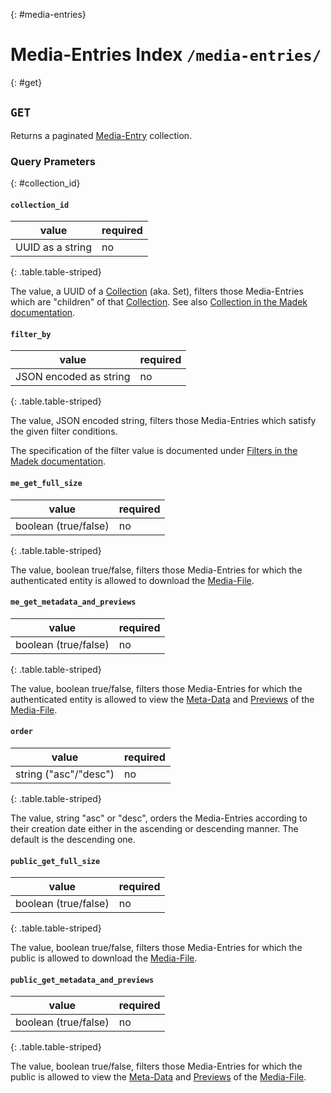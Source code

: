 {: #media-entries}
# Media-Entries Index `/media-entries/`

{: #get}
## `GET`

Returns a paginated [Media-Entry] collection.

  [Media-Entry]: /resources/media-entry.html

### Query Prameters

{: #collection_id}
#### `collection_id`

| value            | required   |
| ------------     | ---------- |
| UUID as a string | no         |
{: .table.table-striped}

The value, a UUID of a [Collection] (aka. Set), filters those Media-Entries
which are "children" of that [Collection]. See also [Collection in the Madek documentation].


#### `filter_by`

| value                   | required   |
| ------------            | ---------- |
| JSON encoded as string  | no         |
{: .table.table-striped}

The value, JSON encoded string, filters those Media-Entries which satisfy the given filter conditions.

The specification of the filter value is documented under [Filters in the Madek documentation].

  [Filters in the Madek documentation]: https://madek.readthedocs.org/en/latest/filters/

#### `me_get_full_size`

| value                   | required   |
| ------------            | ---------- |
| boolean (true/false)    | no         |
{: .table.table-striped}

The value, boolean true/false, filters those Media-Entries for which the authenticated entity is allowed to download the [Media-File].

#### `me_get_metadata_and_previews`

| value                   | required   |
| ------------            | ---------- |
| boolean (true/false)    | no         |
{: .table.table-striped}

The value, boolean true/false, filters those Media-Entries for which the authenticated entity is allowed to view the [Meta-Data] and [Previews] of the [Media-File].

  [Media-File]: /resources/media-file.md
  [Meta-Data]: /resources/meta-data.md
  [Previews]: /resources/previews.md

#### `order`

| value                   | required   |
| ------------            | ---------- |
| string ("asc"/"desc")   | no         |
{: .table.table-striped}

The value, string "asc" or "desc", orders the Media-Entries according to their creation date either in the ascending or descending manner. The default is the descending one.

#### `public_get_full_size`

| value                   | required   |
| ------------            | ---------- |
| boolean (true/false)    | no         |
{: .table.table-striped}

The value, boolean true/false, filters those Media-Entries for which the public is allowed to download the [Media-File].

#### `public_get_metadata_and_previews`

| value                   | required   |
| ------------            | ---------- |
| boolean (true/false)    | no         |
{: .table.table-striped}

The value, boolean true/false, filters those Media-Entries for which the public is allowed to view the [Meta-Data] and [Previews] of the [Media-File].

  [Collection]: /resources/collection.md
  [Collection in the Madek documentation]: https://madek.readthedocs.org/en/latest/entities/#collection
